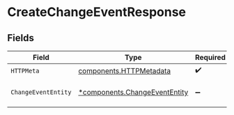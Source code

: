 # CreateChangeEventResponse


## Fields

| Field                                                                         | Type                                                                          | Required                                                                      | Description                                                                   |
| ----------------------------------------------------------------------------- | ----------------------------------------------------------------------------- | ----------------------------------------------------------------------------- | ----------------------------------------------------------------------------- |
| `HTTPMeta`                                                                    | [components.HTTPMetadata](../../models/components/httpmetadata.md)            | :heavy_check_mark:                                                            | N/A                                                                           |
| `ChangeEventEntity`                                                           | [*components.ChangeEventEntity](../../models/components/changeevententity.md) | :heavy_minus_sign:                                                            | Create a change event                                                         |